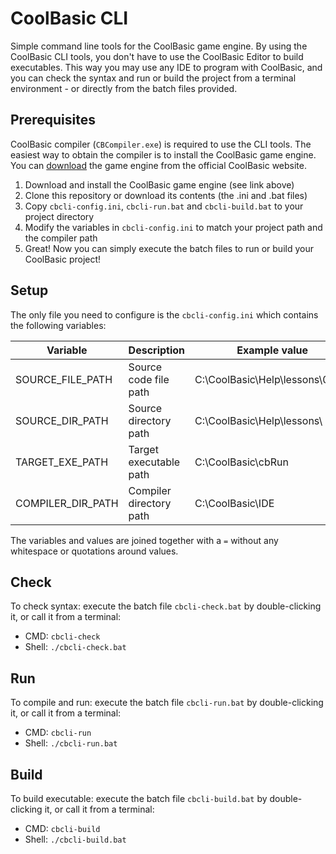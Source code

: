 # CoolBasic CLI

Simple command line tools for the CoolBasic game engine. By using the CoolBasic CLI tools, you don't have to use the CoolBasic Editor to build executables. This way you may use any IDE to program with CoolBasic, and you can check the syntax and run or build the project from a terminal environment - or directly from the batch files provided.

Prerequisites
-------

CoolBasic compiler (`CBCompiler.exe`) is required to use the CLI tools. The easiest way to obtain the compiler is to install the CoolBasic game engine. You can [download](https://www.coolbasic.com) the game engine from the official CoolBasic website.

1) Download and install the CoolBasic game engine (see link above)
2) Clone this repository or download its contents (the .ini and .bat files)
3) Copy `cbcli-config.ini`, `cbcli-run.bat` and `cbcli-build.bat` to your project directory
4) Modify the variables in `cbcli-config.ini` to match your project path and the compiler path
5) Great! Now you can simply execute the batch files to run or build your CoolBasic project!

Setup
-------

The only file you need to configure is the `cbcli-config.ini` which contains the following variables:

| Variable          | Description             | Example value                   | Note                      |
| ----------------- | ----------------------- | ------------------------------- | ------------------------- |
| SOURCE_FILE_PATH  | Source code file path   | C:\CoolBasic\Help\lessons\01.cb | `.cb` source code file    |
| SOURCE_DIR_PATH   | Source directory path   | C:\CoolBasic\Help\lessons\      | Path has to end with `\`  |
| TARGET_EXE_PATH   | Target executable path  | C:\CoolBasic\cbRun              | `.exe` is auto-appended   |
| COMPILER_DIR_PATH | Compiler directory path | C:\CoolBasic\IDE                | Root of `CBCompiler.exe` |

The variables and values are joined together with a `=` without any whitespace or quotations around values.

Check
-------

To check syntax: execute the batch file `cbcli-check.bat` by double-clicking it, or call it from a terminal:

- CMD: `cbcli-check`
- Shell: `./cbcli-check.bat`

Run
-------

To compile and run: execute the batch file `cbcli-run.bat` by double-clicking it, or call it from a terminal:

- CMD: `cbcli-run`
- Shell: `./cbcli-run.bat`

Build
-------

To build executable: execute the batch file `cbcli-build.bat` by double-clicking it, or call it from a terminal:

- CMD: `cbcli-build`
- Shell: `./cbcli-build.bat`
